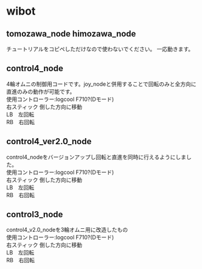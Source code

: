 # wibot
## tomozawa_node himozawa_node
チュートリアルをコピペしただけなので使わないでください。
一応動きます。

## control4_node
4輪オムニの制御用コードです。joy_nodeと併用することで回転のみと全方向に直進のみの動作が可能です。  
使用コントローラー:logcool F710?(Dモード)  
右スティック 倒した方向に移動  
LB　左回転  
RB　右回転  

## control4_ver2.0_node
control4_nodeをバージョンアップし回転と直進を同時に行えるようにしました。  
使用コントローラー:logcool F710?(Dモード)  
右スティック 倒した方向に移動  
LB　左回転  
RB　右回転  

## control3_node
control4_v2.0_nodeを3輪オムニ用に改造したもの  
使用コントローラー:logcool F710?(Dモード)  
右スティック 倒した方向に移動   
LB　左回転  
RB　右回転  
